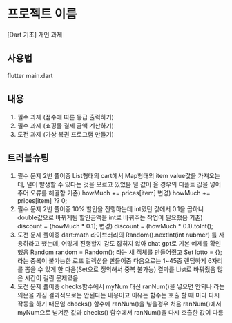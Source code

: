 # 프로젝트 이름

[Dart 기초] 개인 과제

## 사용법

flutter main.dart

## 내용

1. 필수 과제 (점수에 따른 등급 출력하기)
2. 필수 과제 (쇼핑몰 결제 금액 계산하기)
3. 도전 과제 (가상 복권 프로그램 만들기)

## 트러블슈팅
1. 필수 문제 2번 풀이중 List형태의 cart에서 Map형태의 item value값을 가져오는데,
   널이 발생할 수 있다는 것을 모르고 있었음 널 값이 올 경우의 디폴트 값을 넣어주어 오류를 해결함
   기존) howMuch += prices[item]  변경) howMuch += prices[item] ?? 0;
2. 필수 문제 2번 풀이중 10% 할인을 진행하는데 int였던 값에서 0.1을 곱하니 double값으로 바뀌게됨
   할인금액을 int로 바꿔주는 작업이 필요했음
   기존) discount = (howMuch * 0.1);  변경) discount = (howMuch * 0.1).toInt();
3. 도전 문제 풀이중 dart:math 라이브러리의 Random().nextInt(int nubmer) 를 사용하라고 했는데,
   어떻게 진행할지 감도 잡히지 않아 chat gpt로 기본 예제를 확인했음
   Random random = Random(); 라는 새 객체를 만들어줬고
   Set<int> lotto = {}; 라는 중복이 불가능한 로또 컬렉션을 만들어줌
   다음으로는 1~45중 랜덤하게 6자리를 뽑을 수 있게 한 다음(Set으로 정의해서 중복 불가능)
   결과를 List로 바꿔줬음
   많은 시간이 걸린 문제였음
4. 도전 문제 풀이중 checks함수에서 myNum 대신 ranNum()을 넣으면 안되나 라는 의문을 가짐
   결과적으로는 안된다는 내용이고
   이유는 함수는 호출 할 때 마다 다시 작동을 하기 때문임 checks() 함수에 ranNum()을 넣을경우
   처음 ranNum()에서 myNum으로 넘겨준 값과 checks() 함수에서 ranNum()을 다시 호출한 값이 다름
   
